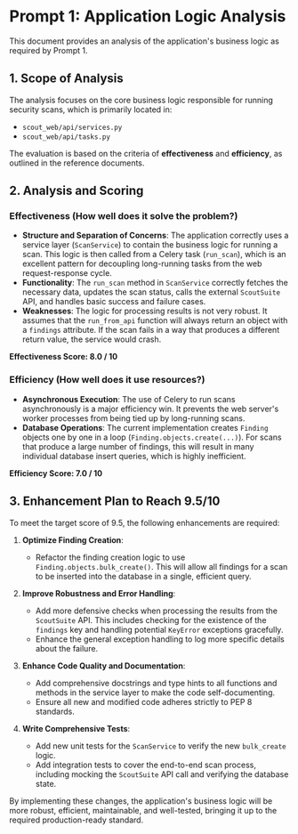 # Prompt 1: Application Logic Analysis

This document provides an analysis of the application's business logic as required by Prompt 1.

## 1. Scope of Analysis

The analysis focuses on the core business logic responsible for running security scans, which is primarily located in:
- `scout_web/api/services.py`
- `scout_web/api/tasks.py`

The evaluation is based on the criteria of **effectiveness** and **efficiency**, as outlined in the reference documents.

## 2. Analysis and Scoring

### Effectiveness (How well does it solve the problem?)

- **Structure and Separation of Concerns**: The application correctly uses a service layer (`ScanService`) to contain the business logic for running a scan. This logic is then called from a Celery task (`run_scan`), which is an excellent pattern for decoupling long-running tasks from the web request-response cycle.
- **Functionality**: The `run_scan` method in `ScanService` correctly fetches the necessary data, updates the scan status, calls the external `ScoutSuite` API, and handles basic success and failure cases.
- **Weaknesses**: The logic for processing results is not very robust. It assumes that the `run_from_api` function will always return an object with a `findings` attribute. If the scan fails in a way that produces a different return value, the service would crash.

**Effectiveness Score: 8.0 / 10**

### Efficiency (How well does it use resources?)

- **Asynchronous Execution**: The use of Celery to run scans asynchronously is a major efficiency win. It prevents the web server's worker processes from being tied up by long-running scans.
- **Database Operations**: The current implementation creates `Finding` objects one by one in a loop (`Finding.objects.create(...)`). For scans that produce a large number of findings, this will result in many individual database insert queries, which is highly inefficient.

**Efficiency Score: 7.0 / 10**

## 3. Enhancement Plan to Reach 9.5/10

To meet the target score of 9.5, the following enhancements are required:

1.  **Optimize Finding Creation**:
    *   Refactor the finding creation logic to use `Finding.objects.bulk_create()`. This will allow all findings for a scan to be inserted into the database in a single, efficient query.

2.  **Improve Robustness and Error Handling**:
    *   Add more defensive checks when processing the results from the `ScoutSuite` API. This includes checking for the existence of the `findings` key and handling potential `KeyError` exceptions gracefully.
    *   Enhance the general exception handling to log more specific details about the failure.

3.  **Enhance Code Quality and Documentation**:
    *   Add comprehensive docstrings and type hints to all functions and methods in the service layer to make the code self-documenting.
    *   Ensure all new and modified code adheres strictly to PEP 8 standards.

4.  **Write Comprehensive Tests**:
    *   Add new unit tests for the `ScanService` to verify the new `bulk_create` logic.
    *   Add integration tests to cover the end-to-end scan process, including mocking the `ScoutSuite` API call and verifying the database state.

By implementing these changes, the application's business logic will be more robust, efficient, maintainable, and well-tested, bringing it up to the required production-ready standard.
